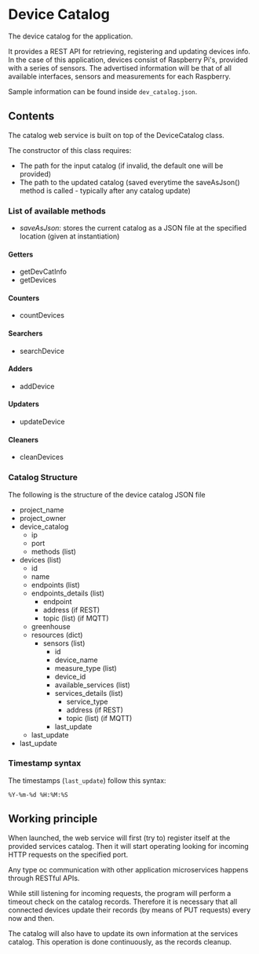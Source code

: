 # Device Catalog

The device catalog for the application.

It provides a REST API for retrieving, registering and updating devices info. In the case of this application, devices consist of Raspberry Pi's, provided with a series of sensors.
The advertised information will be that of all available interfaces, sensors and measurements for each Raspberry.

Sample information can be found inside `dev_catalog.json`.

## Contents

The catalog web service is built on top of the DeviceCatalog class.

The constructor of this class requires: 

* The path for the input catalog (if invalid, the default one will be provided)
* The path to the updated catalog (saved everytime the saveAsJson() method is called - typically after any catalog update)

### List of available methods

* *saveAsJson*: stores the current catalog as a JSON file at the specified location (given at instantiation)

#### **Getters**

* getDevCatInfo
* getDevices

#### **Counters**

* countDevices

#### **Searchers**

* searchDevice

#### **Adders**

* addDevice

#### **Updaters**

* updateDevice

#### **Cleaners**

* cleanDevices

### Catalog Structure

The following is the structure of the device catalog JSON file

* project_name
* project_owner
* device_catalog
  * ip
  * port
  * methods (list)
* devices (list)
  * id
  * name
  * endpoints (list)
  * endpoints_details (list)
    * endpoint
    * address (if REST)
    * topic (list) (if MQTT)
  * greenhouse
  * resources (dict)
    * sensors (list)
      * id
      * device_name
      * measure_type (list)
      * device_id
      * available_services (list)
      * services_details (list)
        * service_type
        * address (if REST)
        * topic (list) (if MQTT)
      * last_update
  * last_update
* last_update

### **Timestamp syntax**

The timestamps (`last_update`) follow this syntax:

    %Y-%m-%d %H:%M:%S
 
## Working principle

When launched, the web service will first (try to) register itself at the provided services catalog. Then it will start operating looking for incoming HTTP requests on the specified port.

Any type oc communication with other application microservices happens through RESTful APIs.

While still listening for incoming requests, the program will perform a timeout check on the catalog records. Therefore it is necessary that all connected devices update their records (by means of PUT requests) every now and then.

The catalog will also have to update its own information at the services catalog. This operation is done continuously, as the records cleanup.











